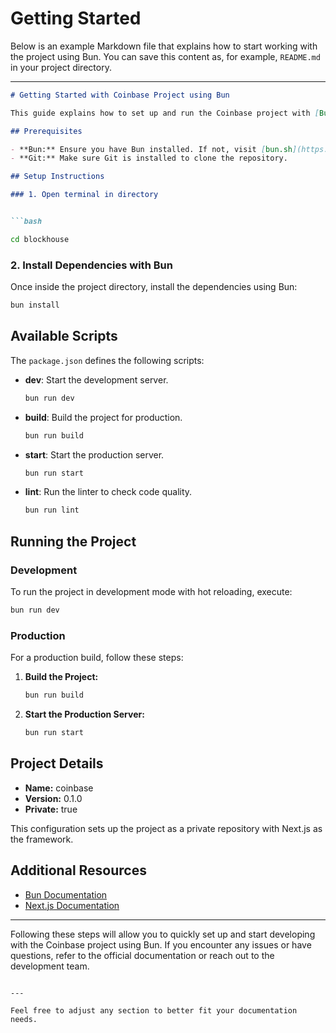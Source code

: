 # Getting Started
Below is an example Markdown file that explains how to start working with the project using Bun. You can save this content as, for example, `README.md` in your project directory.

---

```markdown
# Getting Started with Coinbase Project using Bun

This guide explains how to set up and run the Coinbase project with [Bun](https://bun.sh). The project is built with Next.js and includes several useful scripts for development and production.

## Prerequisites

- **Bun:** Ensure you have Bun installed. If not, visit [bun.sh](https://bun.sh) for installation instructions.
- **Git:** Make sure Git is installed to clone the repository.

## Setup Instructions

### 1. Open terminal in directory


```bash

cd blockhouse
```

### 2. Install Dependencies with Bun

Once inside the project directory, install the dependencies using Bun:

```bash
bun install
```

## Available Scripts

The `package.json` defines the following scripts:

- **dev**: Start the development server.
  ```bash
  bun run dev
  ```

- **build**: Build the project for production.
  ```bash
  bun run build
  ```

- **start**: Start the production server.
  ```bash
  bun run start
  ```

- **lint**: Run the linter to check code quality.
  ```bash
  bun run lint
  ```

## Running the Project

### Development

To run the project in development mode with hot reloading, execute:

```bash
bun run dev
```

### Production

For a production build, follow these steps:

1. **Build the Project:**
   ```bash
   bun run build
   ```

2. **Start the Production Server:**
   ```bash
   bun run start
   ```

## Project Details

- **Name:** coinbase
- **Version:** 0.1.0
- **Private:** true

This configuration sets up the project as a private repository with Next.js as the framework.

## Additional Resources

- [Bun Documentation](https://bun.sh/docs)
- [Next.js Documentation](https://nextjs.org/docs)

---

Following these steps will allow you to quickly set up and start developing with the Coinbase project using Bun. If you encounter any issues or have questions, refer to the official documentation or reach out to the development team.
```

---

Feel free to adjust any section to better fit your documentation needs.